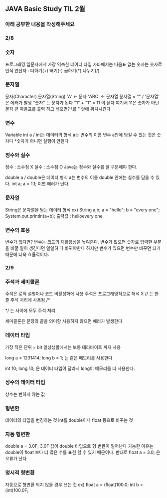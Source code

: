## JAVA Basic Study TIL 2월 
  

### 아래 공부한 내용을 작성해주세요

### 2/8
### 숫자 
프로그래밍 입문자에게 가장 익숙한 데이터 타입
자바에서는 따옴표 없는 숫자는 숫자로 인식
연산자 : 더하기(+) 빼기(-) 곱하기(*) 나누기(/)

### 문자열
문자(Character) 문자열(String)
'A' <- 문자 'ABC' <- 문자열
문자열 = "" / '문자열' 은 에러가 발생
"숫자" 는 문자가 된다
"1" + "1" = 11 이 된다 여기서 11은 숫자가 아닌 문자
큰 따옴표를 출력 하고 싶으면?
\를 " 앞에 위치시킨다

### 변수
Variable
int a / int는 데이터의 형식 a는 변수의 이름
변수 a안에 담길 수 있는 것은 숫자다
*숫자가 아니면 실행이 안된다

### 정수와 실수
정수 : 소수점 X
실수 : 소수점 O
Java는 정수와 실수를 잘 구분해야 한다.

double a / double은 데이터 형식 a는 변수의 이름
double 안에는 실수를 담을 수 있다.
int a;
a = 1.1; 이면 에러가 난다.

### 문자열
String은 문자열을 담는 데이터 형식
ex) String a,b;
a = "hello";
b = "every one";
System.out.println(a+b);
출력값 : helloevery one

### 변수의 효용
변수가 없다면?
변수는 코드의 재활용성을 높여준다.
변수가 없으면 숫자로 입력한 부분을 바꿀 일이 생긴다면 일일히 다 바꿔야한다 하지만 변수가 있으면 변수만 바꾸면 되기 때문에 더욱 효율적이다.


### 2/9
### 주석과 세미콜론
주석은 로직 설명이나 코드 비활성화에 사용
주석은 프로그래밍적으로 해석 X
// 는 한줄 주석 처리에 사용됨
/* 

*/ 는 사이에 모두 주석 처리


세미콜론은 문장의 끝을 의미함
사용하지 않으면 에러가 발생한다

### 데이터 타입
가장 작은 단위 = bit
일상생활에서는 보통 테라바이트 까지 사용

long a = 1231414;
long b = 1;
는 같은 메모리를 사용한다

int 10;
long 10;
은 데이터 타입이 달라서 long이 메모리를 더 사용한다.

### 상수의 데이터 타입
상수는 변하지 않는 값

### 형변환
데이터의 타입을 변경하는 것
int를 double이나 float 등으로 바꾸는 것

### 자동 형변환
double a = 3.0F;
3.0F 값이 double 타입으로 형 변환이 일어난다
가능한 이유는 double이 float 보다 더 많은 수를 표현 할 수 있기 때문이다.
반대로 float a = 3.0; 은 오류가 난다

### 명시적 형변환
자동으로 형변환 되지 않을 경우 쓰는 것
ex) float a = (float)100.0;
    int b = (int)100.0F;
